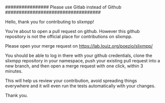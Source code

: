 ################ Please use Gitlab instead of Github ###################################

Hello, thank you for contributing to slixmpp!

You’re about to open a pull request on github. However this github repository is not the official place for contributions on slixmpp.

Please open your merge request on https://lab.louiz.org/poezio/slixmpp/

You should be able to log in there with your github credentials, clone the slixmpp repository in your namespace, push your existing pull request into a new branch, and then open a merge request with one click, within 3 minutes.

This will help us review your contribution, avoid spreading things everywhere and it will even run the tests automatically with your changes.

Thank you.
